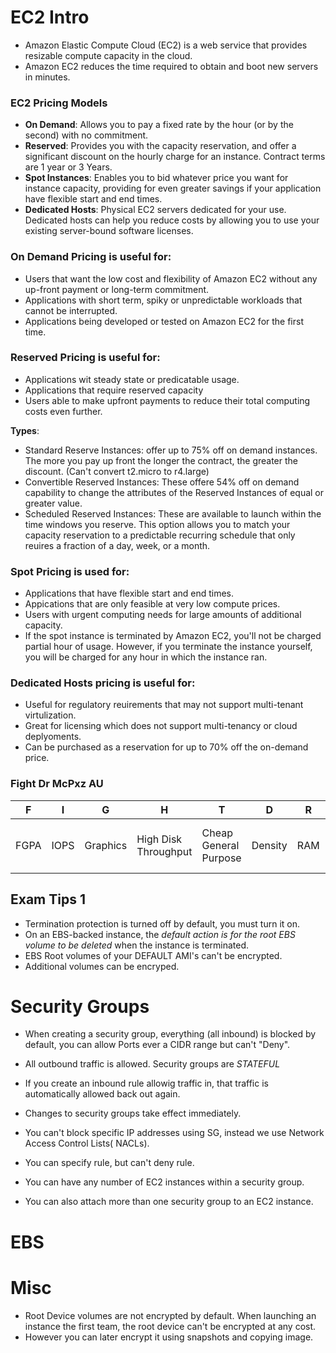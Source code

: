 # EC2 Intro

- Amazon Elastic Compute Cloud (EC2) is a web service that provides resizable compute capacity in the cloud.
- Amazon EC2 reduces the time required to obtain and boot new servers in minutes.

### EC2 Pricing Models

- **On Demand**: Allows you to pay a fixed rate by the hour (or by the second) with no commitment.
- **Reserved**: Provides you with the capacity reservation, and offer a significant discount on the hourly charge for an instance. Contract terms are 1 year or 3 Years.
- **Spot Instances**: Enables you to bid whatever price you want for instance capacity, providing for even greater savings if your application have flexible start and end times.
- **Dedicated Hosts**: Physical EC2 servers dedicated for your use. Dedicated hosts can help you reduce costs by allowing you to use your existing 	server-bound software licenses.

### On Demand Pricing is useful for:

- Users that want the low cost and flexibility of Amazon EC2 without any up-front payment or long-term commitment.
- Applications with short term, spiky or unpredictable workloads that cannot be interrupted.
- Applications being developed or tested on Amazon EC2 for the first time. 

### Reserved Pricing is useful for:

- Applications wit steady state or predicatable usage.
- Applications that require reserved capacity
- Users able to make upfront payments to reduce their total computing costs even further.

**Types**:
- Standard Reserve Instances: offer up to 75% off on demand instances. The more you pay up front the longer the contract, the greater the discount. (Can't convert t2.micro to r4.large)
- Convertible Reserved Instances: These offere 54% off on demand capability to change the attributes of the Reserved Instances of equal or greater value.
- Scheduled Reserved Instances: These are available to launch within the time windows you reserve. This option allows you to match your capacity reservation to a predictable recurring schedule that only reuires a fraction of a day, week, or a month.

### Spot Pricing is used for:

- Applications that have flexible start and end times.
- Appications that are only feasible at very low compute prices.
- Users with urgent computing needs for large amounts of additional capacity.	
- If the spot instance is terminated by Amazon EC2, you'll not be charged partial hour of usage. However, if you terminate the instance yourself, you will be charged for any hour in which the instance ran. 

### Dedicated Hosts pricing is useful for:

- Useful for regulatory reuirements that may not support multi-tenant virtulization.
- Great for licensing which does not support multi-tenancy or cloud deplyoments.
- Can be purchased as a reservation for up to 70% off the on-demand price.

### Fight Dr McPxz AU
|F |I |G |H |T |D |R |M |C |P |X |Z |A |U |
|--|--|--|--|--|--|--|--|--|--|--|--|--|--|
|FGPA|IOPS|Graphics|High Disk Throughput|Cheap General Purpose|Density|RAM|Main choice for GP|Compute|Graphics|Extreme Memory|Extreme memory and CPU|Arm-based workloads|Bare metal|

## Exam Tips 1

- Termination protection is turned off by default, you must turn it on.
- On an EBS-backed instance, the *default action is for the root EBS volume to be deleted* when the instance is terminated.
- EBS Root volumes of your DEFAULT AMI's can't be encrypted.
- Additional volumes can be encryped.


# Security Groups

- When creating a security group, everything (all inbound) is blocked by default, you can allow Ports ever a CIDR range but can't "Deny".


- All outbound traffic is allowed. Security groups are *STATEFUL*
- If you create an inbound rule allowig traffic in, that traffic is automatically allowed back out again.
- Changes to security groups take effect immediately.
- You can't block specific IP addresses using SG, instead we use Network Access Control Lists( NACLs).
- You can specify rule, but can't deny rule.
- You can have any number of EC2 instances within a security group.
- You can also attach more than one security group to an EC2 instance.

# EBS










# Misc

- Root Device volumes are not encrypted by default. When launching an instance the first team, the root device can't be encrypted at any cost.
- However you can later encrypt it using snapshots and copying image.


